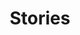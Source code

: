 ---
draft: true
title: Stories
description: 'Stories from the South Carolina Ecological Services Field Office.'
nav: Stories
type: field-station
query: 'South Carolina Ecological Services Field Office'
section: articles
tags:
    - 'South Carolina Ecological Services Field Office'
updated: 'August 23rd, 2018'
---